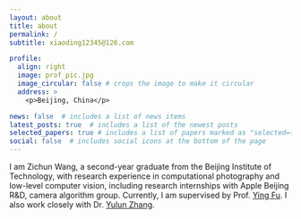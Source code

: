 ```yaml
---
layout: about
title: about
permalink: /
subtitle: xiaoding12345@126.com

profile:
  align: right
  image: prof_pic.jpg
  image_circular: false # crops the image to make it circular
  address: >
    <p>Beijing, China</p>

news: false  # includes a list of news items
latest_posts: true  # includes a list of the newest posts
selected_papers: true # includes a list of papers marked as "selected={true}"
social: false  # includes social icons at the bottom of the page
---
```


I am Zichun Wang, a second-year graduate from the Beijing Institute of Technology, with research experience in computational photography and low-level computer vision, including research internships with Apple Beijing R&D, camera algorithm group. Currently, I am supervised by Prof. <a href="https://ying-fu.github.io/">Ying Fu</a>. I also work closely with Dr. <a href="https://yulunzhang.com/">Yulun Zhang</a>. 
